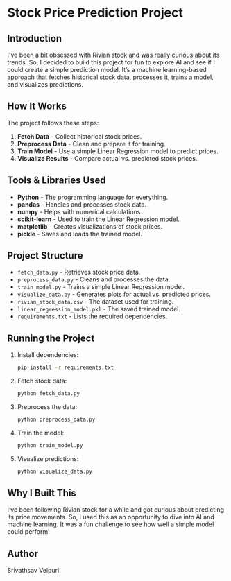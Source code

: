 # Stock Price Prediction Project

## Introduction
I've been a bit obsessed with Rivian stock and was really curious about its trends. So, I decided to build this project for fun to explore AI and see if I could create a simple prediction model. It’s a machine learning-based approach that fetches historical stock data, processes it, trains a model, and visualizes predictions.

## How It Works
The project follows these steps:
1. **Fetch Data** - Collect historical stock prices.
2. **Preprocess Data** - Clean and prepare it for training.
3. **Train Model** - Use a simple Linear Regression model to predict prices.
4. **Visualize Results** - Compare actual vs. predicted stock prices.

## Tools & Libraries Used
- **Python** - The programming language for everything.
- **pandas** - Handles and processes stock data.
- **numpy** - Helps with numerical calculations.
- **scikit-learn** - Used to train the Linear Regression model.
- **matplotlib** - Creates visualizations of stock prices.
- **pickle** - Saves and loads the trained model.

## Project Structure
- `fetch_data.py` - Retrieves stock price data.
- `preprocess_data.py` - Cleans and processes the data.
- `train_model.py` - Trains a simple Linear Regression model.
- `visualize_data.py` - Generates plots for actual vs. predicted prices.
- `rivian_stock_data.csv` - The dataset used for training.
- `linear_regression_model.pkl` - The saved trained model.
- `requirements.txt` - Lists the required dependencies.

## Running the Project
1. Install dependencies:
   ```sh
   pip install -r requirements.txt
   ```
2. Fetch stock data:
   ```sh
   python fetch_data.py
   ```
3. Preprocess the data:
   ```sh
   python preprocess_data.py
   ```
4. Train the model:
   ```sh
   python train_model.py
   ```
5. Visualize predictions:
   ```sh
   python visualize_data.py
   ```

## Why I Built This
I’ve been following Rivian stock for a while and got curious about predicting its price movements. So, I used this as an opportunity to dive into AI and machine learning. It was a fun challenge to see how well a simple model could perform!

## Author
Srivathsav Velpuri


